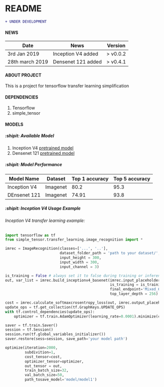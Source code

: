 # README #
```diff
+ UNDER DEVELOPMENT
```
#### NEWS
| Date       |                                                         News                                                                     |     Version       |
| ---------- | -------------------------------------------------------------------------------------------------------------------------------- | ----------------- |
|3rd Jan 2019 | Inception V4 added |       > v0.0.2           |
|28th march 2019 | Densenet 121 added |       > v0.4.1         |



#### ABOUT PROJECT
This is a project for tensorflow transfer learning simplification

#### DEPENDENCIES
1. Tensorflow 
2. simple_tensor

#### MODELS
##### :shipit: Available Model
1. Inception V4 [pretrained model](http://download.tensorflow.org/models/inception_v4_2016_09_09.tar.gz)
2. Densenet 121 [pretrained model](https://drive.google.com/open?id=0B_fUSpodN0t0eW1sVk1aeWREaDA)

##### :shipit: Model Performance
| Model Name               |                  Dataset                   |   Top 1 accuracy  |  Top 5 accuracy   |
| ------------------------ | ------------------------------------------ | ----------------- |-------------------|
| Inception V4             |                 Imagenet                   |         80.2      |        95.3       |
| DEnsenet 121             |                 Imagenet                   |         74.91     |        93.8       |


##### :shipit: Inception V4 Usage Example
###### Inception V4 transfer learning example:
```python
import tensorflow as tf
from simple_tensor.transfer_learning.image_recognition import *

imrec = ImageRecognition(classes=['...', '..'],
                         dataset_folder_path = 'path to your dataset/', 
                         input_height = 300,
                         input_width = 300, 
                         input_channel = 3)

is_training = False # always set it to false during training or inferencing (bug in inceptionv4 base tf slim)
out, var_list = imrec.build_inceptionv4_basenet(imrec.input_placeholder, 
                                                is_training = is_training, 
                                                final_endpoint='Mixed_6a', # 'Mixed_6a, Mixed_5a, Mixed_7a
                                                top_layer_depth = 256)

cost = imrec.calculate_softmaxcrosentropy_loss(out, imrec.output_placeholder)
update_ops = tf.get_collection(tf.GraphKeys.UPDATE_OPS)
with tf.control_dependencies(update_ops):
    optimizer = tf.train.AdamOptimizer(learning_rate=0.0001).minimize(cost)

saver = tf.train.Saver()
session = tf.Session()
session.run(tf.global_variables_initializer())
saver.restore(sess=session, save_path='your model path')

optimize(iteration=2000, 
         subdivition=1,
         cost_tensor=cost,
         optimizer_tensor=optimizer,
         out_tensor = out, 
         train_batch_size=32, 
         val_batch_size=50,
         path_tosave_model='model/model1')

```
